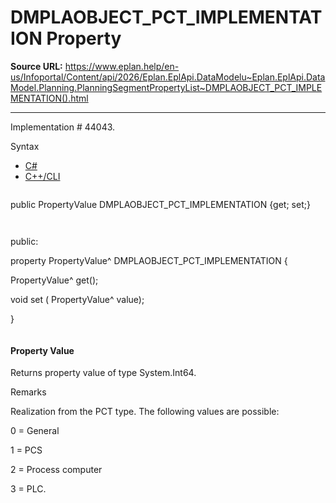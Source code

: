 # DMPLAOBJECT_PCT_IMPLEMENTATION Property

**Source URL:** https://www.eplan.help/en-us/Infoportal/Content/api/2026/Eplan.EplApi.DataModelu~Eplan.EplApi.DataModel.Planning.PlanningSegmentPropertyList~DMPLAOBJECT_PCT_IMPLEMENTATION().html

---

Implementation # 44043.

Syntax

- [C#](#i-syntax-CS)
- [C++/CLI](#i-syntax-CPP2005)

```
```
public PropertyValue DMPLAOBJECT_PCT_IMPLEMENTATION {get; set;}
```
```

```
```
public:

property PropertyValue^ DMPLAOBJECT_PCT_IMPLEMENTATION {

   PropertyValue^ get();

   void set (    PropertyValue^ value);

}
```
```

#### Property Value

Returns property value of type System.Int64.

Remarks

Realization from the PCT type. The following values are possible:

0 = General

1 = PCS

2 = Process computer

3 = PLC.

